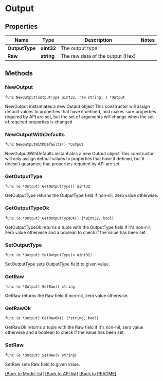 # Output

## Properties

Name | Type | Description | Notes
------------ | ------------- | ------------- | -------------
**OutputType** | **uint32** | The output type | 
**Raw** | **string** | The raw data of the output (Hex) | 

## Methods

### NewOutput

`func NewOutput(outputType uint32, raw string, ) *Output`

NewOutput instantiates a new Output object
This constructor will assign default values to properties that have it defined,
and makes sure properties required by API are set, but the set of arguments
will change when the set of required properties is changed

### NewOutputWithDefaults

`func NewOutputWithDefaults() *Output`

NewOutputWithDefaults instantiates a new Output object
This constructor will only assign default values to properties that have it defined,
but it doesn't guarantee that properties required by API are set

### GetOutputType

`func (o *Output) GetOutputType() uint32`

GetOutputType returns the OutputType field if non-nil, zero value otherwise.

### GetOutputTypeOk

`func (o *Output) GetOutputTypeOk() (*uint32, bool)`

GetOutputTypeOk returns a tuple with the OutputType field if it's non-nil, zero value otherwise
and a boolean to check if the value has been set.

### SetOutputType

`func (o *Output) SetOutputType(v uint32)`

SetOutputType sets OutputType field to given value.


### GetRaw

`func (o *Output) GetRaw() string`

GetRaw returns the Raw field if non-nil, zero value otherwise.

### GetRawOk

`func (o *Output) GetRawOk() (*string, bool)`

GetRawOk returns a tuple with the Raw field if it's non-nil, zero value otherwise
and a boolean to check if the value has been set.

### SetRaw

`func (o *Output) SetRaw(v string)`

SetRaw sets Raw field to given value.



[[Back to Model list]](../README.md#documentation-for-models) [[Back to API list]](../README.md#documentation-for-api-endpoints) [[Back to README]](../README.md)


